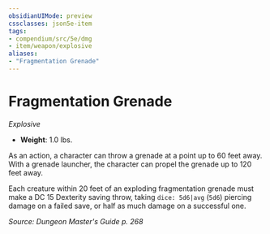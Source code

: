 ```yaml
---
obsidianUIMode: preview
cssclasses: json5e-item
tags:
- compendium/src/5e/dmg
- item/weapon/explosive
aliases: 
- "Fragmentation Grenade"
---
```

# Fragmentation Grenade
*Explosive*  

- **Weight**: 1.0 lbs.

As an action, a character can throw a grenade at a point up to 60 feet away. With a grenade launcher, the character can propel the grenade up to 120 feet away.

Each creature within 20 feet of an exploding fragmentation grenade must make a DC 15 Dexterity saving throw, taking `dice: 5d6|avg` (`5d6`) piercing damage on a failed save, or half as much damage on a successful one.

*Source: Dungeon Master's Guide p. 268*